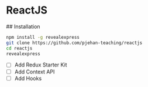 # ReactJS

## Installation

```bash
npm install -g revealexpress
git clone https://github.com/pjehan-teaching/reactjs
cd reactjs
revealexpress
```

- [ ] Add Redux Starter Kit
- [ ] Add Context API
- [ ] Add Hooks
